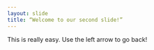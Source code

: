 ```yaml
---
layout: slide
title: “Welcome to our second slide!”
---
```

This is really easy. 
Use the left arrow to go back!

